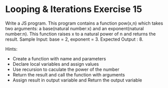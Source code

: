 # Looping & Iterations Exercise 15

Write a JS program. This program contains a function pow(x,n) which takes two arguments: a base(natural number:x) and an exponent(natural number:n). This function raises x to a natural power of n and returns the result. Sample Input: base = 2, exponent = 3. Expected Output : 8.

Hints:

- Create a function with name and parameters
- Declare local variables and assign values
- Use recursion to caculate the power of the number
- Return the result and call the function with arguments
- Assign result in output variable and Return the output variable